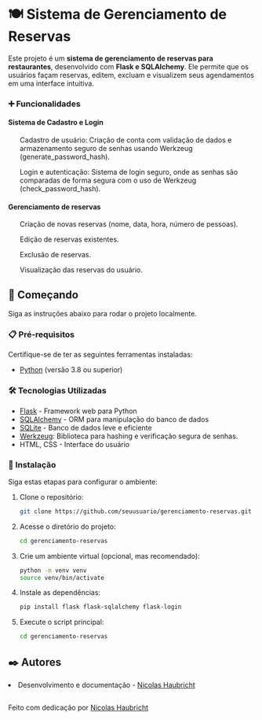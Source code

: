 # 🍽️ Sistema de Gerenciamento de Reservas

Este projeto é um **sistema de gerenciamento de reservas para restaurantes**, desenvolvido com **Flask e SQLAlchemy**. Ele permite que os usuários façam reservas, editem, excluam e visualizem seus agendamentos em uma interface intuitiva.

### ➕ Funcionalidades

#### Sistema de Cadastro e Login
<ul>Cadastro de usuário: Criação de conta com validação de dados e armazenamento seguro de senhas usando Werkzeug (generate_password_hash).</ul>
<ul>Login e autenticação: Sistema de login seguro, onde as senhas são comparadas de forma segura com o uso de Werkzeug (check_password_hash).</ul>

#### Gerenciamento de reservas
<ul>Criação de novas reservas (nome, data, hora, número de pessoas).</ul>
<ul>Edição de reservas existentes.</ul>
<ul>Exclusão de reservas.</ul>
<ul>Visualização das reservas do usuário.</ul>

## 🚀 Começando

Siga as instruções abaixo para rodar o projeto localmente.

### 📋 Pré-requisitos

Certifique-se de ter as seguintes ferramentas instaladas:

- [Python](https://www.python.org/) (versão 3.8 ou superior)

### 🛠️ Tecnologias Utilizadas

- [Flask](https://flask.palletsprojects.com/) - Framework web para Python
- [SQLAlchemy](https://www.sqlalchemy.org/) - ORM para manipulação do banco de dados
- [SQLite](https://www.sqlite.org/) - Banco de dados leve e eficiente
- [Werkzeug](https://werkzeug.palletsprojects.com/en/stable/): Biblioteca para hashing e verificação segura de senhas.
- HTML, CSS - Interface do usuário

### 🔧 Instalação

Siga estas etapas para configurar o ambiente:

1. Clone o repositório:

   ```bash
   git clone https://github.com/seuusuario/gerenciamento-reservas.git

2. Acesse o diretório do projeto:

   ```bash
   cd gerenciamento-reservas

3. Crie um ambiente virtual (opcional, mas recomendado):

   ```bash
   python -m venv venv
   source venv/bin/activate
   
4. Instale as dependências:

   ```bash
   pip install flask flask-sqlalchemy flask-login
   
5. Execute o script principal:

   ```bash
   cd gerenciamento-reservas

## ✒️ Autores

<li>Desenvolvimento e documentação - <a href='https://github.com/NicolasHaubricht/'>Nicolas Haubricht</a></li> 

##
Feito com dedicação por <a href='https://github.com/NicolasHaubricht/'>Nicolas Haubricht</a>
